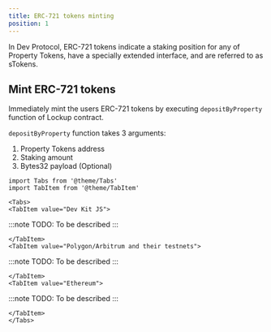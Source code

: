 ```yaml
---
title: ERC-721 tokens minting
position: 1
---
```


In Dev Protocol, ERC-721 tokens indicate a staking position for any of Property Tokens, have a specially extended interface, and are referred to as sTokens.

## Mint ERC-721 tokens

Immediately mint the users ERC-721 tokens by executing `depositByProperty` function of Lockup contract.

`depositByProperty` function takes 3 arguments:

1. Property Tokens address
2. Staking amount
3. Bytes32 payload (Optional)

```mdx-code-block
import Tabs from '@theme/Tabs'
import TabItem from '@theme/TabItem'

<Tabs>
<TabItem value="Dev Kit JS">
```

:::note
TODO: To be described
:::

```mdx-code-block
</TabItem>
<TabItem value="Polygon/Arbitrum and their testnets">
```

:::note
TODO: To be described
:::

```mdx-code-block
</TabItem>
<TabItem value="Ethereum">
```

:::note
TODO: To be described
:::

```mdx-code-block
</TabItem>
</Tabs>
```
